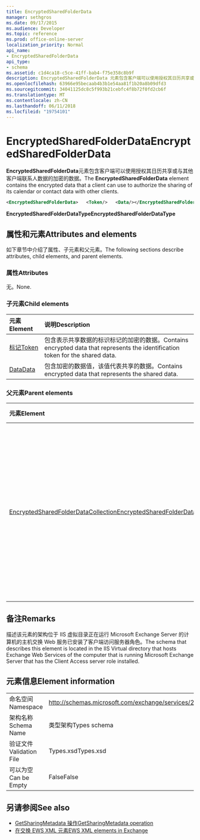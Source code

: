 ```yaml
---
title: EncryptedSharedFolderData
manager: sethgros
ms.date: 09/17/2015
ms.audience: Developer
ms.topic: reference
ms.prod: office-online-server
localization_priority: Normal
api_name:
- EncryptedSharedFolderData
api_type:
- schema
ms.assetid: c1d4ca18-c5ce-41ff-bab4-f75e358c8b9f
description: EncryptedSharedFolderData 元素包含客户端可以使用授权其日历共享或与其他客户端联系人数据的加密的数据。
ms.openlocfilehash: 63966e95becaab4b3b1e54aa81f1b20a8b09dfd3
ms.sourcegitcommit: 34041125dc8c5f993b21cebfc4f8b72f0fd2cb6f
ms.translationtype: MT
ms.contentlocale: zh-CN
ms.lasthandoff: 06/11/2018
ms.locfileid: "19754101"
---
```

# <a name="encryptedsharedfolderdata"></a><span data-ttu-id="b105f-103">EncryptedSharedFolderData</span><span class="sxs-lookup"><span data-stu-id="b105f-103">EncryptedSharedFolderData</span></span>

<span data-ttu-id="b105f-104">**EncryptedSharedFolderData**元素包含客户端可以使用授权其日历共享或与其他客户端联系人数据的加密的数据。</span><span class="sxs-lookup"><span data-stu-id="b105f-104">The **EncryptedSharedFolderData** element contains the encrypted data that a client can use to authorize the sharing of its calendar or contact data with other clients.</span></span> 
  
```xml
<EncryptedSharedFolderData>   <Token/>   <Data/></EncryptedSharedFolderData>
```

 <span data-ttu-id="b105f-105">**EncryptedSharedFolderDataType**</span><span class="sxs-lookup"><span data-stu-id="b105f-105">**EncryptedSharedFolderDataType**</span></span>
## <a name="attributes-and-elements"></a><span data-ttu-id="b105f-106">属性和元素</span><span class="sxs-lookup"><span data-stu-id="b105f-106">Attributes and elements</span></span>

<span data-ttu-id="b105f-107">如下章节中介绍了属性、子元素和父元素。</span><span class="sxs-lookup"><span data-stu-id="b105f-107">The following sections describe attributes, child elements, and parent elements.</span></span>
  
### <a name="attributes"></a><span data-ttu-id="b105f-108">属性</span><span class="sxs-lookup"><span data-stu-id="b105f-108">Attributes</span></span>

<span data-ttu-id="b105f-109">无。</span><span class="sxs-lookup"><span data-stu-id="b105f-109">None.</span></span>
  
### <a name="child-elements"></a><span data-ttu-id="b105f-110">子元素</span><span class="sxs-lookup"><span data-stu-id="b105f-110">Child elements</span></span>

|<span data-ttu-id="b105f-111">**元素**</span><span class="sxs-lookup"><span data-stu-id="b105f-111">**Element**</span></span>|<span data-ttu-id="b105f-112">**说明**</span><span class="sxs-lookup"><span data-stu-id="b105f-112">**Description**</span></span>|
|:-----|:-----|
|[<span data-ttu-id="b105f-113">标记</span><span class="sxs-lookup"><span data-stu-id="b105f-113">Token</span></span>](token.md) <br/> |<span data-ttu-id="b105f-114">包含表示共享数据的标识标记的加密的数据。</span><span class="sxs-lookup"><span data-stu-id="b105f-114">Contains encrypted data that represents the identification token for the shared data.</span></span>  <br/> |
|[<span data-ttu-id="b105f-115">Data</span><span class="sxs-lookup"><span data-stu-id="b105f-115">Data</span></span>](data.md) <br/> |<span data-ttu-id="b105f-116">包含加密的数据值，该值代表共享的数据。</span><span class="sxs-lookup"><span data-stu-id="b105f-116">Contains encrypted data that represents the shared data.</span></span>  <br/> |
   
### <a name="parent-elements"></a><span data-ttu-id="b105f-117">父元素</span><span class="sxs-lookup"><span data-stu-id="b105f-117">Parent elements</span></span>

|<span data-ttu-id="b105f-118">**元素**</span><span class="sxs-lookup"><span data-stu-id="b105f-118">**Element**</span></span>|<span data-ttu-id="b105f-119">**说明**</span><span class="sxs-lookup"><span data-stu-id="b105f-119">**Description**</span></span>|
|:-----|:-----|
|[<span data-ttu-id="b105f-120">EncryptedSharedFolderDataCollection</span><span class="sxs-lookup"><span data-stu-id="b105f-120">EncryptedSharedFolderDataCollection</span></span>](encryptedsharedfolderdatacollection.md) <br/> |<span data-ttu-id="b105f-121">表示数据结构的客户端可以使用授权其日历共享或与其他客户端联系人数据的集合。</span><span class="sxs-lookup"><span data-stu-id="b105f-121">Represents a collection of data structures that a client can use to authorize the sharing of its calendar or contact data with other clients.</span></span>  <br/> |
   
## <a name="remarks"></a><span data-ttu-id="b105f-122">备注</span><span class="sxs-lookup"><span data-stu-id="b105f-122">Remarks</span></span>

<span data-ttu-id="b105f-123">描述该元素的架构位于 IIS 虚拟目录正在运行 Microsoft Exchange Server 的计算机的主机交换 Web 服务已安装了客户端访问服务器角色。</span><span class="sxs-lookup"><span data-stu-id="b105f-123">The schema that describes this element is located in the IIS Virtual directory that hosts Exchange Web Services of the computer that is running Microsoft Exchange Server that has the Client Access server role installed.</span></span>
  
## <a name="element-information"></a><span data-ttu-id="b105f-124">元素信息</span><span class="sxs-lookup"><span data-stu-id="b105f-124">Element information</span></span>

|||
|:-----|:-----|
|<span data-ttu-id="b105f-125">命名空间</span><span class="sxs-lookup"><span data-stu-id="b105f-125">Namespace</span></span>  <br/> |http://schemas.microsoft.com/exchange/services/2006/types  <br/> |
|<span data-ttu-id="b105f-126">架构名称</span><span class="sxs-lookup"><span data-stu-id="b105f-126">Schema Name</span></span>  <br/> |<span data-ttu-id="b105f-127">类型架构</span><span class="sxs-lookup"><span data-stu-id="b105f-127">Types schema</span></span>  <br/> |
|<span data-ttu-id="b105f-128">验证文件</span><span class="sxs-lookup"><span data-stu-id="b105f-128">Validation File</span></span>  <br/> |<span data-ttu-id="b105f-129">Types.xsd</span><span class="sxs-lookup"><span data-stu-id="b105f-129">Types.xsd</span></span>  <br/> |
|<span data-ttu-id="b105f-130">可以为空</span><span class="sxs-lookup"><span data-stu-id="b105f-130">Can be Empty</span></span>  <br/> |<span data-ttu-id="b105f-131">False</span><span class="sxs-lookup"><span data-stu-id="b105f-131">False</span></span>  <br/> |
   
## <a name="see-also"></a><span data-ttu-id="b105f-132">另请参阅</span><span class="sxs-lookup"><span data-stu-id="b105f-132">See also</span></span>

- [<span data-ttu-id="b105f-133">GetSharingMetadata 操作</span><span class="sxs-lookup"><span data-stu-id="b105f-133">GetSharingMetadata operation</span></span>](getsharingmetadata-operation.md)
- [<span data-ttu-id="b105f-134">在交换 EWS XML 元素</span><span class="sxs-lookup"><span data-stu-id="b105f-134">EWS XML elements in Exchange</span></span>](ews-xml-elements-in-exchange.md)

